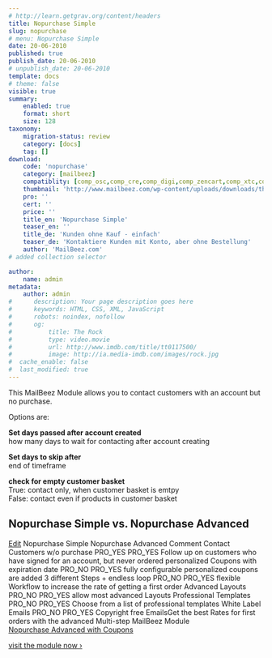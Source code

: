 ```yaml
---
# http://learn.getgrav.org/content/headers
title: Nopurchase Simple
slug: nopurchase
# menu: Nopurchase Simple
date: 20-06-2010
published: true
publish_date: 20-06-2010
# unpublish_date: 20-06-2010
template: docs
# theme: false
visible: true
summary:
    enabled: true
    format: short
    size: 128
taxonomy:
    migration-status: review
    category: [docs]
    tag: []
download:
    code: 'nopurchase'
    category: [mailbeez]
    compatiblity: [comp_osc,comp_cre,comp_digi,comp_zencart,comp_xtc,comp_gambio]
    thumbnail: 'http://www.mailbeez.com/wp-content/uploads/downloads/thumbnails/2011/10/icon_327.png'
    pro: ''
    cert: ''
    price: ''
    title_en: 'Nopurchase Simple'
    teaser_en: ''
    title_de: 'Kunden ohne Kauf - einfach'
    teaser_de: 'Kontaktiere Kunden mit Konto, aber ohne Bestellung'
    author: 'MailBeez.com'
# added collection selector

author:
    name: admin
metadata:
    author: admin
#      description: Your page description goes here
#      keywords: HTML, CSS, XML, JavaScript
#      robots: noindex, nofollow
#      og:
#          title: The Rock
#          type: video.movie
#          url: http://www.imdb.com/title/tt0117500/
#          image: http://ia.media-imdb.com/images/rock.jpg
#  cache_enable: false
#  last_modified: true
---
```


This MailBeez Module allows you to contact customers with an account but no purchase.

Options are:

**Set days passed after account created**  
 how many days to wait for contacting after account creating

**Set days to skip after**  
 end of timeframe

**check for empty customer basket**  
 True: contact only, when customer basket is emtpy  
 False: contact even if products in customer basket

## Nopurchase Simple vs. Nopurchase Advanced

  [Edit](http://localhost/wordpress_mailbeez_EOL/wp-admin/tools.php?page=wp-table-reloaded&action=edit&table_id=6 "Edit")  Nopurchase Simple Nopurchase Advanced Comment Contact Customers w/o purchase PRO\_YES PRO\_YES Follow up on customers who have signed for an account, but never ordered personalized Coupons with expiration date PRO\_NO PRO\_YES fully configurable personalized coupons are added 3 different Steps + endless loop PRO\_NO PRO\_YES flexible Workflow to increase the rate of getting a first order Advanced Layouts PRO\_NO PRO\_YES allow most advanced Layouts Professional Templates PRO\_NO PRO\_YES Choose from a list of professional templates White Label Emails PRO\_NO PRO\_YES Copyright free EmailsGet the best Rates for first orders with the advanced Multi-step MailBeez Module  
[Nopurchase Advanced with Coupons](http://www.mailbeez.com/documentation/mailbeez/nopurchase_advanced/ "Nopurchase Advanced")

[visit the module now ›](http://www.mailbeez.com/documentation/mailbeez/nopurchase_advanced/ "nopurchase Advanced")
